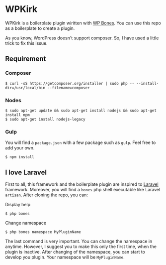 # WPKirk

WPKirk is a boilerplate plugin wiritten with [WP Bones](https://github.com/gfazioli/WPBones).
You can use this repo as a boilerplate to create a plugin.

As you know, WordPress doesn't support composer. So, I have used a little trick to fix this issue.

## Requirement

### Composer

    $ curl -sS https://getcomposer.org/installer | sudo php -- --install-dir=/usr/local/bin --filename=composer
    
### Nodes
    
    $ sudo apt-get update && sudo apt-get install nodejs && sudo apt-get install npm
    $ sudo apt-get install nodejs-legacy
    

### Gulp

You will find a `package.json` with a few package such as `gulp`. Feel free to add your own.

    $ npm install 

## I love Laravel

First to all, this framework and the boilerplate plugin are inspired to [Laravel](http://laravel.com/) framework. Moreover, you will find a `bones` php shell executable like Laravel `artisan`.
After cloning the repo, you can:

Display help

    $ php bones

Change namespace

    $ php bones namespace MyPluginName

The last command is very important. You can change the namespace in anytime. However, I suggest you to make this only the first time, when the plugin is inactive.
After changing of the namespace, you can start to develop you plugin. Your namespace will be `MyPluginName`.

